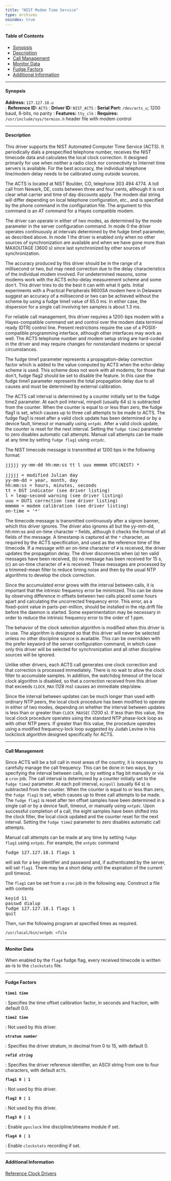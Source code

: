 ```yaml
---
title: "NIST Modem Time Service"
type: archives
noindex: true
---
```


#### Table of Contents

*   [Synopsis](/archives/3-5.93e/driver18/#synopsis)
*   [Description](/archives/3-5.93e/driver18/#description)
*   [Call Management](/archives/3-5.93e/driver18/#call-management)
*   [Monitor Data](/archives/3-5.93e/driver18/#monitor-data)
*   [Fudge Factors](/archives/3-5.93e/driver18/#fudge-factors)
*   [Additional Information](/archives/3-5.93e/driver18/#additional-information)

* * *

#### Synopsis

**Address:** <code>127.127.18._u_</code>  
: **Reference ID:** <code>ACTS</code>
: **Driver ID:** <code>NIST_ACTS</code>
: **Serial Port:** <code>/dev/acts\__u_</code>; 1200 baud, 8-bits, no parity
: **Features:** <code>tty_clk</code>
: **Requires:** <code>/usr/include/sys/termios.h</code> header file with modem control

* * *

#### Description

This driver supports the NIST Automated Computer Time Service (ACTS). It periodically dials a prespecified telephone number, receives the NIST timecode data and calculates the local clock correction. It designed primarily for use when neither a radio clock nor connectivity to Internet time servers is available. For the best accuracy, the individual telephone line/modem delay needs to be calibrated using outside sources.

The ACTS is located at NIST Boulder, CO, telephone 303 494 4774. A toll call from Newark, DE, costs between three and four cents, although it is not clear what carrier and time of day discounts apply. The modem dial string will differ depending on local telephone configuration, etc., and is specified by the phone command in the configuration file. The argument to this command is an AT command for a Hayes compatible modem.

The driver can operate in either of two modes, as determined by the mode parameter in the server configuration command. In mode 0 the driver operates continuously at intervals determined by the fudge time1 parameter, as described above. In mode 1 the driver is enabled only when no other sources of synchronization are available and when we have gone more than MAXOUTAGE (3600 s) since last synchronized by other sources of synchronization.

The accuracy produced by this driver should be in the range of a millisecond or two, but may need correction due to the delay characteristics of the individual modem involved. For undetermined reasons, some modems work with the ACTS echo-delay measurement scheme and some don't. This driver tries to do the best it can with what it gets. Initial experiments with a Practical Peripherals 9600SA modem here in Delaware suggest an accuracy of a millisecond or two can be achieved without the scheme by using a fudge time1 value of 65.0 ms. In either case, the dispersion for a single call involving ten samples is about 1.3 ms.

For reliable call management, this driver requires a 1200-bps modem with a Hayes-compatible command set and control over the modem data terminal ready (DTR) control line. Present restrictions require the use of a POSIX-compatible programming interface, although other interfaces may work as well. The ACTS telephone number and modem setup string are hard-coded in the driver and may require changes for nonstandard modems or special circumstances.

The fudge time1 parameter represents a propagation-delay correction factor which is added to the value computed by ACTS when the echo-delay scheme is used. This scheme does not work with all modems; for those that don't, fudge flag2 should be set to disable the feature. In this case the fudge time1 parameter represents the total propagation delay due to all causes and must be determined by external calibration.

The ACTS call interval is determined by a counter initially set to the fudge time2 parameter. At each poll interval, minpoll (usually 64 s) is subtracted from the counter. When the counter is equal to or less than zero, the fudge flag1 is set, which causes up to three call attempts to be made to ACTS. The fudge flag1 is reset after a valid clock update has been determined or by a device fault, timeout or manually using `xntpdc`. After a valid clock update, the counter is reset for the next interval. Setting the `fudge time2` parameter to zero disables automatic call attempts. Manual call attempts can be made at any time by setting `fudge flag1` using <code>xntpdc</code>.

The NIST timecode message is transmitted at 1200 bps in the following format:

<pre>
jjjjj yy-mm-dd hh:mm:ss tt l uuu mmmmm UTC(NIST) *

jjjjj = modified Julian day
yy-mm-dd = year, month, day
hh:mm:ss = hours, minutes, seconds
tt = DST indicator (see driver listing)
l = leap-second warning (see driver listing)
uuu = DUT1 correction (see driver listing)
mmmmm = modem calibration (see driver listing)
on-time = '*'
</pre>

The timecode message is transmitted continuously after a signon banner, which this driver ignores. The driver also ignores all but the yy-mm-dd, hh:mm:ss and on-time character `*` fields, although it checks the format of all fields of the message. A timestamp is captured at the `*` character, as required by the ACTS specification, and used as the reference time of the timecode. If a message with an on-time character of `#` is received, the driver updates the propagation delay. The driver disconnects when (a) ten valid messages have been received, (b) no message has been received for 15 s, (c) an on-time character of `#` is received. These messages are processed by a trimmed-mean filter to reduce timing noise and then by the usual NTP algorithms to develop the clock correction.

Since the accumulated error grows with the interval between calls, it is important that the intrinsic frequency error be minimized. This can be done by observing difference in offsets between two calls placed some hours apart and calculating the uncorrected frequency error. This error, as a fixed-point value in parts-per-million, should be installed in the ntp.drift file before the daemon is started. Some experimentation may be necessary in order to reduce the intrinsic frequency error to the order of 1 ppm.

The behavior of the clock selection algorithm is modified when this driver is in use. The algorithm is designed so that this driver will never be selected unless no other discipline source is available. This can be overridden with the prefer keyword of the server configuration command, in which case only this driver will be selected for synchronization and all other discipline sources will be ignored.

Unlike other drivers, each ACTS call generates one clock correction and that correction is processed immediately. There is no wait to allow the clock filter to accumulate samples. In addition, the watchdog timeout of the local clock algorithm is disabled, so that a correction received from this driver that exceeds <code>CLOCK_MAX</code> (128 ms) causes an immediate step/slew.

Since the interval between updates can be much longer than used with ordinary NTP peers, the local clock procedure has been modified to operate in either of two modes, depending on whether the interval between updates is less than or greater than <code>CLOCK_MAXSEC</code> (1200 s). If less than this value, the local clock procedure operates using the standard NTP phase-lock loop as with other NTP peers. If greater than this value, the procedure operates using a modified frequency-lock loop suggested by Judah Levine in his lockclock algorithm designed specifically for ACTS.

* * *

#### Call Management

Since ACTS will be a toll call in most areas of the country, it is necessary to carefully manage the call frequency. This can be done in two ways, by specifying the interval between calls, or by setting a flag bit manually or via a <code>cron</code> job. The call interval is determined by a counter initially set to the <code>fudge time2</code> parameter. At each poll interval, <code>minpoll</code> (usually 64 s) is subtracted from the counter. When the counter is equal to or less than zero, the <code>fudge flag1</code> is set, which causes up to three call attempts to be made. The <code>fudge flag1</code> is reset after ten offset samples have been determined in a single call or by a device fault, timeout, or manually using <code>xntpdc</code>. Upon successful completion of a call, the eight samples have been shifted into the clock filter, the local clock updated and the counter reset for the next interval. Setting the <code>fudge time2</code> parameter to zero disables automatic call attempts.

Manual call attempts can be made at any time by setting <code>fudge flag1</code> using <code>xntpdc</code>. For example, the <code>xntpdc</code> command

<pre>
fudge 127.127.18.1 flags 1
</pre>

will ask for a key identifier and password and, if authenticated by the server, will set <code>flag1</code>. There may be a short delay until the expiration of the current poll timeout.

The <code>flag1</code> can be set from a <code>cron</code> job in the following way. Construct a file with contents

<pre>keyid 11
passwd dialup
fudge 127.127.18.1 flags 1
quit
</pre>

Then, run the following program at specified times as required.

`/usr/local/bin/xntpdc <file`

* * *

#### Monitor Data

When enabled by the <code>flag4</code> fudge flag, every received timecode is written as-is to the <code>clockstats</code> file.

* * *

#### Fudge Factors

<code>**time1 _time_**</code>

: Specifies the time offset calibration factor, in seconds and fraction, with default 0.0.

<code>**time2 _time_**</code>

: Not used by this driver.

<code>**stratum _number_**</code>

: Specifies the driver stratum, in decimal from 0 to 15, with default 0.

<code>**refid _string_**</code>

: Specifies the driver reference identifier, an ASCII string from one to four characters, with default <code>ACTS</code>.

<code>**flag1 0 | 1**</code>

: Not used by this driver.

<code>**flag2 0 | 1**</code>

: Not used by this driver.

<code>**flag3 0 | 1**</code>

: Enable <code>ppsclock</code> line discipline/streams module if set.

<code>**flag4 0 | 1**</code>

: Enable <code>clockstats</code> recording if set.

* * *

#### Additional Information

[Reference Clock Drivers](/archives/3-5.93e/refclock/)